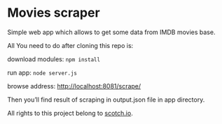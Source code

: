 # Movies scraper

Simple web app which allows to get some data from IMDB movies base.


All You need to do after cloning this repo is:

 download modules:
`npm install`

run app:
`node server.js`

browse address:
[http://localhost:8081/scrape/][]



Then you’ll find result of scraping in output.json file in app directory.




All rights to this project belong to [scotch.io][].

[scotch.io]: http://scotch.io/
[http://localhost:8081/scrape/]: http://localhost:8081/scrape/